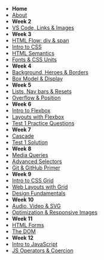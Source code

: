 - **Home**
- [About](/)
- **Week 2**
- [VS Code, Links & Images](./wk2/wk2b_intro_html.md)
- **Week 3**
- [HTML Flow: div & span](./wk3/wk03_HTML_Flow_Containers.md)
- [Intro to CSS](./wk3/wk03_Intro_CSS.md)
- [HTML Semantics](./wk3/wk3_2_HTML_Semantics.md)
- [Fonts & CSS Units](./wk/../wk3/wk3_3_text_units.md)
- **Week 4**
- [Background, Heroes & Borders](./wk4/wk4_1_background_heroes_border.md)
- [Box Model & Display](./wk4/wk4_2_boxModel.md)
- **Week 5**
- [Lists, Nav bars & Resets](./wk5/wk5_1_lists_reset.md)
- [Overflow & Position](./wk5/wk5_2_overflow_position.md)
- **Week 6**
- [Intro to Flexbox](./wk6/wk6_1_Flexbox.md)
- [Layouts with Flexbox](./wk6/wk6_2_Layouts_Flex.md)
- [Test 1 Practice Questions](./wk6/Test1_Practice.md)
- **Week 7**
- [Cascade](./wk7/wk7_1_cascade.md)
- [Test 1 Solution](./wk7/Test_1_Solution.md)
- **Week 8**
- [Media Queries](./wk8/media_queries.md)
- [Advanced Selectors](./wk8/advanced_selectors.md)
- [Git & GitHub Primer](./wk8/git_github.md)
- **Week 9**
- [Intro to CSS Grid](./wk9/grid.md)
- [Web Layouts with Grid](./wk9/layouts_grid.md)
- [Design Fundamentals](./wk9/design_fundamentals.md)
- **Week 10**
- [Audio, Video & SVG](./wk10/audio_video_svg.md)
- [Optimization & Responsive Images](./wk10/responsive_images.md)
- **Week 11**
- [HTML Forms](./wk11/forms.md)
- [The DOM](./wk11/dom.md)
- **Week 12**
- [Intro to JavaScript](./wk12/javascript_intro.md)
- [JS Operators & Coercion](./wk12/javascript_quirks.md)